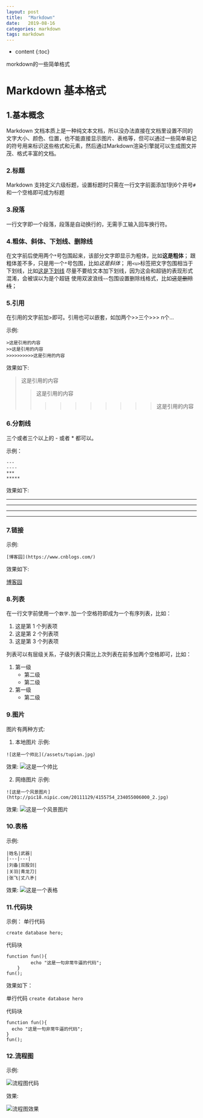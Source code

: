 ```yaml
---
layout: post
title:  "Markdown"
date:   2019-08-16 
categories: markdown
tags: markdown
---
```


* content
{:toc}

morkdown的一些简单格式






# Markdown 基本格式
## 1.基本概念
Markdown 文档本质上是一种纯文本文档，所以没办法直接在文档里设置不同的文字大小、颜色、位置，也不能直接显示图片、表格等，但可以通过一些简单易记的符号用来标识这些格式和元素，然后通过Markdown渲染引擎就可以生成图文并茂、格式丰富的文档。

### 2.标题
Markdown 支持定义六级标题，设置标题时只需在一行文字前面添加1到6个井号`#`和一个空格即可成为标题

### 3.段落
一行文字即一个段落，段落是自动换行的，无需手工输入回车换行符。

### 4.粗体、斜体、下划线、删除线

在文字前后使用两个`*`号包围起来，该部分文字即显示为粗体，比如**这是粗体**；
跟粗体差不多，只是用一个`*`号包围，比如*这是斜体*；
用`<u>`标签把文字包围相当于下划线，比如<u>这是下划线</u>
尽量不要给文本加下划线，因为这会和超链的表现形式混淆，会被误以为是个超链
使用双波浪线`~~`包围设置删除线格式，比如~~这是删除线~~；

### 5.引用
在引用的文字前加>即可。引用也可以嵌套，如加两个>>三个>>>
n个...

示例:
```
>这是引用的内容
>>这是引用的内容
>>>>>>>>>>这是引用的内容
```

效果如下:
>这是引用的内容
>>这是引用的内容
>>>>>>>>>>这是引用的内容

### 6.分割线
三个或者三个以上的 - 或者 * 都可以。

示例：
```
---
----
***
*****
```

效果如下:

****
****
***
*****

### 7.链接

示例:
```
[博客园](https://www.cnblogs.com/)
```
效果如下:

[博客园](https://www.cnblogs.com/)

### 8.列表
在一行文字前使用一个`数字.`加一个空格符即成为一个有序列表，比如：

1. 这是第 1 个列表项
2. 这是第 2 个列表项
3. 这是第 3 个列表项

列表可以有层级关系，子级列表只需比上次列表在前多加两个空格即可，比如：

1. 第一级
    + 第二级
    + 第二级
2. 第一级
    + 第二级

### 9.图片
图片有两种方式:
1. 本地图片
示例:
```
![这是一个帅比](/assets/tupian.jpg)
```
效果:
![这是一个帅比](/assets/tupian.jpg)

2. 网络图片
示例:
```
![这是一个风景图片](http://pic18.nipic.com/20111129/4155754_234055006000_2.jpg)
```
效果:
![这是一个风景图片](http://pic18.nipic.com/20111129/4155754_234055006000_2.jpg)

### 10.表格
示例:
```
|姓名|武器|
|---|---|
|刘备|双股剑|
|关羽|青龙刀|
|张飞|丈八矛|
```
效果:
![这是一个表格](/assets/biaoge.png)

### 11.代码块
示例：
单行代码
```
create database hero;
```

代码块
```
function fun(){
         echo "这是一句非常牛逼的代码";
    }
fun();
```

效果如下：

单行代码
`create database hero`

代码块
```
function fun(){
  echo "这是一句非常牛逼的代码";
}
fun();
```

### 12.流程图
示例:


![流程图代码](/assets/liuchengtu.png)


效果:


![流程图效果](/assets/liuchengtuxiaoguo.png)













